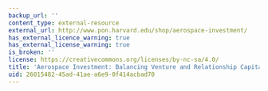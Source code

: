 ```yaml
---
backup_url: ''
content_type: external-resource
external_url: http://www.pon.harvard.edu/shop/aerospace-investment/
has_external_licence_warning: true
has_external_license_warning: true
is_broken: ''
license: https://creativecommons.org/licenses/by-nc-sa/4.0/
title: 'Aerospace Investment: Balancing Venture and Relationship Capital'
uid: 26015482-45ad-41ae-a6e9-0f414acbad70
---
```

